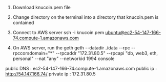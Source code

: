 1. Download knucoin.pem file

2. Change directory on the terminal into a directory that knucoin.pem is contained

3. Connect to AWS server
  ssh -i knucoin.pem ubuntu@ec2-54-147-166-74.compute-1.amazonaws.com

4. On AWS server, run the geth
  geth --datadir ./data --rpc --rpccorsdomain="*" --rpcaddr "172.31.80.5" --rpcapi "db, web3, eth, personal" --nat "any" --networkid 1994 console



public DNS : ec2-54-147-166-74.compute-1.amazonaws.com
public ip : http://54.147.166.74/
private ip : 172.31.80.5
